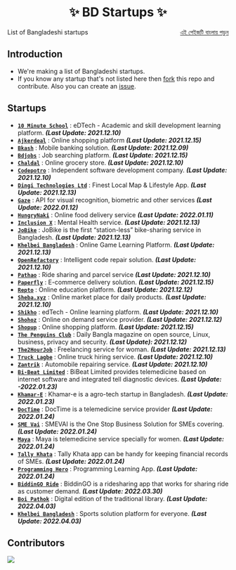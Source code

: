 <h1 align="center">
    ✨ BD Startups ✨
</h1>

<p style="text-align:left;">
    List of Bangladeshi startups
    <span style="float:right;">
      <a href = "https://the-penguins-club.github.io/bd-startups">এই পেইজটি বাংলায় পড়ুন</a>  
    </span>
</p>

## Introduction
- We're making a list of Bangladeshi startups.
- If you know any startup that's not listed here then [fork](https://github.com/fazlerabbi37/b-startups/fork) this repo and contribute. Also you can create an [issue](https://github.com/fazlerabbi37/b-startups/issues).

## Startups
- [**`10 Minute School`**](https://10minuteschool.com) : eDTech - Academic and skill development learning platform. ***(Last Update: 2021.12.10)***
- [**`Ajkerdeal`**](https://ajkerdeal.com) : Online shopping platform ***(Last Update: 2021.12.15)***
- [**`Bkash`**](https://www.bkash.com/) : Mobile banking solution. ***(Last Update: 2021.12.09)***
- [**`Bdjobs`**](https://www.bdjobs.com/) : Job searching platform. ***(Last Update: 2021.12.15)***
- [**`Chaldal`**](https://chaldal.com) : Online grocery store. ***(Last Update: 2021.12.10)***
- [**`Codepotro`**](https://codepotro.com) : Independent software development company. ***(Last Update: 2021.12.10)***
- [**`Dingi Technologies Ltd`**](https://www.dingi.tech/) :  Finest Local Map & Lifestyle App. ***(Last Update: 2021.12.13)***
- [**`Gaze`**](https://developer.gaze.ai/) :  API for visual recognition, biometric and other services ***(Last Update: 2022.01.12)***
- [**`HungryNaki`**](https://hungrynaki.com/) :  Online food delivery service ***(Last Update: 2022.01.11)***
- [**`Inclusion X`**](https://inclusionx.org/) : Mental Health service. ***(Last Update: 2021.12.13)***
- [**`JoBike`**](https://www.jo.bike/) : JoBike is the first “station-less” bike-sharing service in Bangladesh. ***(Last Update: 2021.12.13)***
- [**`Khelbei Bangladesh`**](https://kbangla.com/) : Online Game Learning Platform. ***(Last Update: 2021.12.13)***
- [**`OpenRefactory`**](https://www.openrefactory.com) : Intelligent code repair solution. ***(Last Update: 2021.12.10)***
- [**`Pathao`**](https://pathao.com/) : Ride sharing and parcel service ***(Last Update: 2021.12.10)***
- [**`Paperfly`**](http://www.paperfly.com.bd/) : E-commerce delivery solution. ***(Last Update: 2021.12.15)***
- [**`Repto`**](https://repto.com.bd/) : Online education platform. ***(Last Update: 2021.12.12)***
- [**`Sheba.xyz`**](https://www.sheba.xyz) : Online market place for daily products. ***(Last Update: 2021.12.10)***
- [**`Shikho`**](https://shikho.tech) : edTech - Online learning platform. ***(Last Update: 2021.12.10)***
- [**`Shohoz`**](https://www.shohoz.com/) : Online on demand service provider. ***(Last Update: 2021.12.12)***
- [**`Shopup`**](https://shopup.com.bd/) : Online shopping platform. ***(Last Update: 2021.12.15)***
- [**`The Penguins Club`**](https://thepenguins.club/) : Daily Bangla magazine on open source, Linux, business, privacy and security. ***(Last Update): 2021.12.12)***
- [**`The2HourJob`**](https://the2hourjob.com/) : Freelancing service for woman. ***(Last Update: 2021.12.13)***
- [**`Truck Lagbe`**](http://www.trucklagbe.com) : Online truck hiring service. ***(Last Update: 2021.12.10)***
- [**`Zantrik`**](https://www.zantrik.com) : Automobile repairing service. ***(Last Update: 2021.12.10)***
- [**`Bi-Beat Limited`**](https://bibeat.com/) : BiBeat Limited provides telemedicine based on internet software and integrated tell diagnostic devices. ***(Last Update: -2022.01.23)***
- [**`Khamar-E`**](https://khamar-e.com/) : Khamar-e is a agro-tech startup in Bangladesh. ***(Last Update: 2022.01.23)***
- [**`DocTime`**](https://doctime.com.bd/) : DocTime is a telemedicine service provider ***(Last Update: 2022.01.24)***
- [**`SME Vai`**](https://smevai.com/) : SMEVAI is the One Stop Business Solution for SMEs covering. ***(Last Update: 2022.01.24)***
- [**`Maya`**](https://m.mayaiswithyou.com/) : Maya is telemedicine service specially for women. ***(Last Update: 2022.01.24)***
- [**`Tally Khata`**](https://www.tallykhata.com/) : Tally Khata app can be handy for keeping financial records of SMEs. ***(Last Update: 2022.01.24)***
- [**`Programming Hero`**](https://www.programming-hero.com/) : Programming Learning App. ***(Last Update: 2022.01.24)***
- [**`BiddinGO Ride`**](https://biddingo.app/) : BiddinGO is a ridesharing app that works for sharing ride as customer demand. ***(Last Update: 2022.03.30)***
- [**`Boi Pathok`**](https://boipathok.com/) : Digital edition of the traditional library. ***(Last Update: 2022.04.03)***
- [**`Khelbei Bangladesh`**](https://kbangla.com/) : Sports solution platform for everyone. ***(Last Update: 2022.04.03)***

<!---
[**`EN-NAME`**](WEBSITE-URL) : EN-DESCRIPTION। ***(Last Update: EN-YYYY.MM.DD)***
--->

## Contributors
<a href="https://github.com/The-Penguins-Club/bd-startups/graphs/contributors">
  <img src="https://contrib.rocks/image?repo=The-Penguins-Club/bd-startups"/>
</a>
